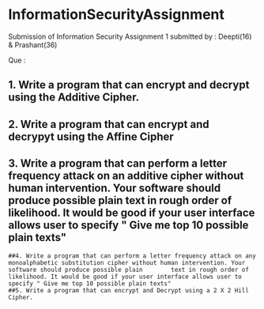 # InformationSecurityAssignment
Submission of Information Security Assignment 1
submitted by : Deepti(16) & Prashant(36)

Que : 
 ## 1. Write a program that can encrypt  and decrypt using the Additive Cipher.
 ## 2. Write a program that can encrypt and decrypyt using the Affine Cipher 
 ## 3. Write a program that can perform a letter frequency attack on an additive cipher without human intervention. Your software should produce possible plain text in rough order        of likelihood. It would be good if your user interface allows user to specify " Give me top 10 possible plain texts"
    ##4. Write a program that can perform a letter frequency attack on any monoalphabetic substitution cipher without human intervention. Your software should produce possible plain        text in rough order of likelihood. It would be good if your user interface allows user to specify " Give me top 10 possible plain texts"
    ##5. Write a program that can encrypt and Decrypt using a 2 X 2 Hill Cipher.
